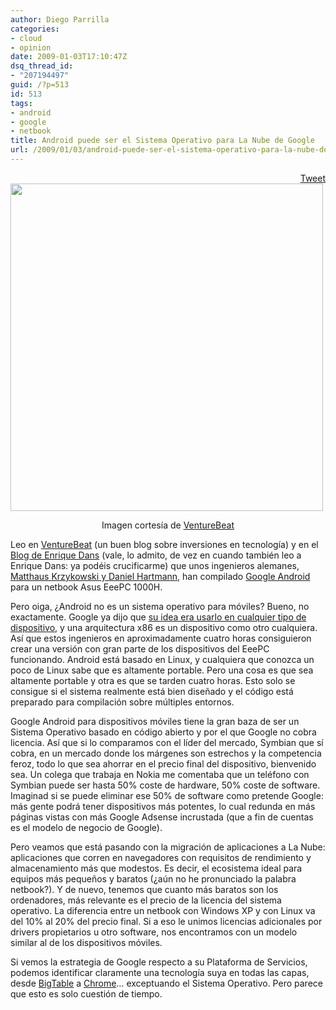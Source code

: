 ```yaml
---
author: Diego Parrilla
categories:
- cloud
- opinion
date: 2009-01-03T17:10:47Z
dsq_thread_id:
- "207194497"
guid: /?p=513
id: 513
tags:
- android
- google
- netbook
title: Android puede ser el Sistema Operativo para La Nube de Google
url: /2009/01/03/android-puede-ser-el-sistema-operativo-para-la-nube-de-google/
---
```


<div style="float: right; margin-left: 10px;">
  <a href="https://twitter.com/share" class="twitter-share-button" data-via="nubeblog" data-hashtags="android,google,netbook" data-count="vertical" data-url="/2009/01/03/android-puede-ser-el-sistema-operativo-para-la-nube-de-google/">Tweet</a>
</div>

[<img class="aligncenter size-full wp-image-514" title="android-netbook" src="/wp-content/uploads/android-netbook.jpg" alt="" width="500" height="524" srcset="/wp-content/uploads/android-netbook.jpg 590w, /wp-content/uploads/android-netbook-285x300.jpg 285w" sizes="(max-width: 500px) 100vw, 500px" />](http://venturebeat.com/2009/01/01/android-netbooks-on-their-way-likely-by-2010/)

<p style="text-align: center;">
  Imagen cortesía de <a href="http://www.venturebeat.com">VentureBeat</a>
</p>

Leo en [VentureBeat](http://venturebeat.com/2009/01/01/android-netbooks-on-their-way-likely-by-2010/) (un buen blog sobre inversiones en tecnología) y en el [Blog de Enrique Dans](http://www.enriquedans.com/2009/01/android-mas-alla-del-telefono.html) (vale, lo admito, de vez en cuando también leo a Enrique Dans: ya podéis crucificarme) que unos ingenieros alemanes, <a title="Mobile-Facts.com" href="http://www.mobile-facts.com/" target="_blank">Matthaus Krzykowski y Daniel Hartmann</a>, han compilado [Google Android](http://code.google.com/intl/es-ES/android/what-is-android.html) para un netbook Asus EeePC 1000H.

Pero oiga, ¿Android no es un sistema operativo para móviles? Bueno, no exactamente. Google ya dijo que [su idea era usarlo en cualquier tipo de dispositivo](http://venturebeat.com/2009/01/01/2008/08/15/android-wants-to-be-on-any-device-not-just-your-phone/), y una arquitectura x86 es un dispositivo como otro cualquiera. Así que estos ingenieros en aproximadamente cuatro horas consiguieron crear una versión con gran parte de los dispositivos del EeePC funcionando. Android está basado en Linux, y cualquiera que conozca un poco de Linux sabe que es altamente portable. Pero una cosa es que sea altamente portable y otra es que se tarden cuatro horas. Esto solo se consigue si el sistema realmente está bien diseñado y el código está preparado para compilación sobre múltiples entornos.

Google Android para dispositivos móviles tiene la gran baza de ser un Sistema Operativo basado en código abierto y por el que Google no cobra licencia. Así que si lo comparamos con el líder del mercado, Symbian que sí cobra, en un mercado donde los márgenes son estrechos y la competencia feroz, todo lo que sea ahorrar en el precio final del dispositivo, bienvenido sea. Un colega que trabaja en Nokia me comentaba que un teléfono con Symbian puede ser hasta 50% coste de hardware, 50% coste de software. Imaginad si se puede eliminar ese 50% de software como pretende Google: más gente podrá tener dispositivos más potentes, lo cual redunda en más páginas vistas con más Google Adsense incrustada (que a fin de cuentas es el modelo de negocio de Google).

Pero veamos que está pasando con la migración de aplicaciones a La Nube: aplicaciones que corren en navegadores con requisitos de rendimiento y almacenamiento más que modestos. Es decir, el ecosistema ideal para equipos más pequeños y baratos (¿aún no he pronunciado la palabra netbook?). Y de nuevo, tenemos que cuanto más baratos son los ordenadores, más relevante es el precio de la licencia del sistema operativo. La diferencia entre un netbook con Windows XP y con Linux va del 10% al 20% del precio final. Si a eso le unimos licencias adicionales por drivers propietarios u otro software, nos encontramos con un modelo similar al de los dispositivos móviles.

Si vemos la estrategia de Google respecto a su Plataforma de Servicios, podemos identificar claramente una tecnología suya en todas las capas, desde [BigTable](http://en.wikipedia.org/wiki/BigTable) a [Chrome](http://es.wikipedia.org/wiki/Google_Chrome)&#8230; exceptuando el Sistema Operativo. Pero parece que esto es solo cuestión de tiempo.
